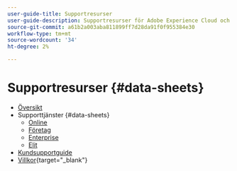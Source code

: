```yaml
---
user-guide-title: Supportresurser
user-guide-description: Supportresurser för Adobe Experience Cloud och Adobe Experience Platform.
source-git-commit: a61b2a003aba811899ff7d28da91f0f955384e30
workflow-type: tm+mt
source-wordcount: '34'
ht-degree: 2%

---
```



# Supportresurser {#data-sheets}

+ [Översikt](overview.md)
+ Supporttjänster {#data-sheets}
   + [Online](online.md)
   + [Företag](business.md)
   + [Enterprise](enterprise.md)
   + [Elit](elite.md)
+ [Kundsupportguide](support-guide.md)
+ [Villkor](https://helpx.adobe.com/support/programs/support-policies-terms-conditions.html){target=&quot;_blank&quot;}

<!--

Articles must be added to this TOC file in order to render.

Use this list format to specify links to articles and section headings that expand and collapse in the left rail of the user guide.

An article link CANNOT be used as a section heading.
-->
